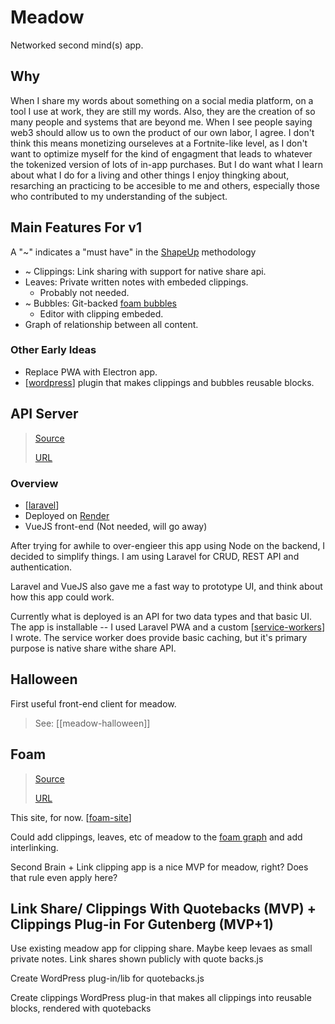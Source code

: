 # Meadow

Networked second mind(s) app.

## Why

When I share my words about something on a social media platform, on a tool I use at work, they are still my words. Also, they are the creation of so many people and systems that are beyond me. When I see people saying web3 should allow us to own the product of our own labor, I agree. I don't think this means monetizing ourseleves at a Fortnite-like level, as I don't want to optimize myself for the kind of engagment that leads to whatever the tokenized version of lots of in-app purchases. But I do want what I learn about what I do for a living and other things I enjoy thingking about, resarching an practicing to be accesible to me and others, especially those who contributed to my understanding of the subject.

## Main Features For v1

A "~" indicates a "must have" in the [ShapeUp](https://basecamp.com/shapeup) methodology


- ~ Clippings: Link sharing with support for native share api.
- Leaves: Private written notes with embeded clippings.
  - Probably not needed.
- ~ Bubbles: Git-backed [foam bubbles](https://foambubble.github.io/)
  - Editor with clipping embeded.
- Graph of relationship between all content.

### Other Early Ideas

- Replace PWA with Electron app.
- [[wordpress]] plugin that makes clippings and bubbles reusable blocks.

## API Server

> [Source](https://github.com/shelob9/meadow)
>
> [URL](https://meadow.joshpress.net)

### Overview

- [[laravel]]
- Deployed on [Render](https://render.com)
- VueJS front-end (Not needed, will go away)

After trying for awhile to over-engieer this app using Node on the backend, I decided to simplify things. I am using Laravel for CRUD, REST API and authentication.

Laravel and VueJS also gave me a fast way to prototype UI, and think about how this app could work.

Currently what is deployed is an API for two data types and that basic UI. The app is installable -- I used Laravel PWA and a custom [[service-workers]] I wrote. The service worker does provide basic caching, but it's primary purpose is native share withe share API.

## Halloween

First useful front-end client for meadow.

> See: [[meadow-halloween]]

## Foam

> [Source](https://github.com/shelob9/meadow-foam)
>
> [URL](shelob9.github.io/meadow-foam/)

This site, for now. [[foam-site]]

Could add clippings, leaves, etc of meadow to the [foam graph](https://github.com/foambubble/foam/blob/master/packages/foam-core/src/note-graph.ts) and add interlinking.

Second Brain + Link clipping app is a nice MVP for meadow, right? Does that rule even apply here?

## Link Share/ Clippings With Quotebacks (MVP) + Clippings Plug-in For Gutenberg (MVP+1)

Use existing meadow app for clipping share. Maybe keep levaes as small private notes. Link shares shown publicly with quote backs.js

Create WordPress plug-in/lib for quotebacks.js

Create clippings WordPress plug-in that makes all clippings into reusable blocks, rendered with quotebacks

[//begin]: # "Autogenerated link references for markdown compatibility"
[wordpress]: wordpress "WordPress"
[laravel]: laravel "Laravel"
[service-workers]: service-workers "Service Workers"
[next]: next "Next.js"
[foam-site]: foam-site "Foam Site"
[//end]: # "Autogenerated link references"

